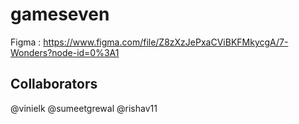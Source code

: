 # gameseven

Figma : https://www.figma.com/file/Z8zXzJePxaCViBKFMkycgA/7-Wonders?node-id=0%3A1


## Collaborators
@vinielk
@sumeetgrewal
@rishav11
